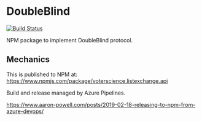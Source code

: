 # DoubleBlind

[![Build Status](https://dev.azure.com/DoubleBlind/DoubleBlindClient/_apis/build/status/Voter-Science.DoubleBlind?branchName=master)](https://dev.azure.com/DoubleBlind/DoubleBlindClient/_build/latest?definitionId=1&branchName=master)

NPM package to implement DoubleBlind protocol.

## Mechanics
This is published to NPM at: 
https://www.npmjs.com/package/voterscience.listexchange.api


Build and release managed by Azure Pipelines.

https://www.aaron-powell.com/posts/2019-02-18-releasing-to-npm-from-azure-devops/
